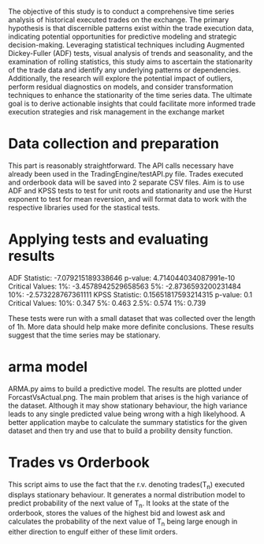 The objective of this study is to conduct a comprehensive time series analysis of historical executed trades on the exchange. The primary hypothesis is that discernible patterns exist within the trade execution data, indicating potential opportunities for predictive modeling and strategic decision-making. Leveraging statistical techniques including Augmented Dickey-Fuller (ADF) tests, visual analysis of trends and seasonality, and the examination of rolling statistics, this study aims to ascertain the stationarity of the trade data and identify any underlying patterns or dependencies. Additionally, the research will explore the potential impact of outliers, perform residual diagnostics on models, and consider transformation techniques to enhance the stationarity of the time series data. The ultimate goal is to derive actionable insights that could facilitate more informed trade execution strategies and risk management in the exchange market

# Data collection and preparation
This part is reasonably straightforward. The API calls necessary have already been used in the TradingEngine/testAPI.py file. Trades executed and orderbook data will be saved into 2 separate CSV files. Aim is to use ADF and KPSS tests to test for unit roots and stationarity and use the Hurst exponent to test for mean reversion, and will format data to work with the respective libraries used for the stastical tests. 

# Applying tests and evaluating results
ADF Statistic: -7.079215189338646
p-value: 4.714044034087991e-10
Critical Values:
        1%: -3.4578942529658563
        5%: -2.8736593200231484
        10%: -2.573228767361111
KPSS Statistic: 0.15651817593214315
p-value: 0.1
Critical Values:
   10%: 0.347
   5%: 0.463
   2.5%: 0.574
   1%: 0.739

These tests were run with a small dataset that was collected over the length of 1h. More data should help make more definite conclusions. These results suggest that the time series may be stationary. 
# arma model
ARMA.py aims to build a predictive model. The results are plotted under ForcastVsActual.png. The main problem that arises is the high variance of the dataset. Although it may show stationary behaviour, the high variance leads to any single predicted value being wrong with a high likelyhood. A better application maybe to calculate the summary statistics for the given dataset and then try and use that to build a probility density function. 

# Trades vs Orderbook
This script aims to use the fact that the r.v. denoting trades(T<sub>n</sub>) executed displays stationary behaviour. It generates a normal distribution model to predict probability of the next value of T<sub>n</sub>. It looks at the state of the orderbook, stores the values of the highest bid and lowest ask and calculates the probability of the next value of T<sub>n</sub> being large enough in either direction to engulf either of these limit orders.
